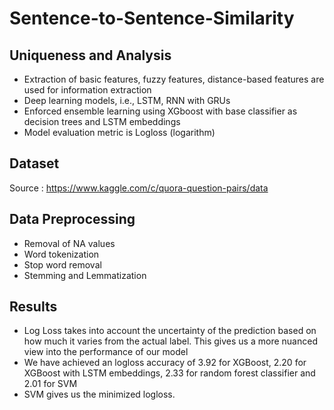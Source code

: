 # Sentence-to-Sentence-Similarity

## Uniqueness and Analysis
- Extraction of basic features, fuzzy features, distance-based features are used for information extraction
- Deep learning models, i.e., LSTM, RNN with GRUs
- Enforced ensemble learning using XGboost with base classifier as decision trees and LSTM embeddings
- Model evaluation metric is Logloss (logarithm)

## Dataset
Source : https://www.kaggle.com/c/quora-question-pairs/data

## Data Preprocessing
- Removal of NA values
- Word tokenization
- Stop word removal
- Stemming and Lemmatization

## Results
- Log Loss takes into account the uncertainty of the prediction based on how much it varies from the actual label. This gives us a more nuanced view into the performance of our model
- We have achieved an logloss accuracy of 3.92 for XGBoost, 2.20 for XGBoost with LSTM embeddings, 2.33 for random forest classifier and 2.01 for SVM 
- SVM gives us the minimized logloss.
